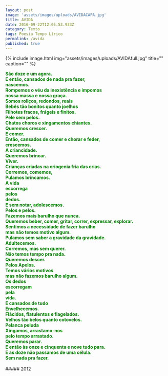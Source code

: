```yaml
---
layout: post
image: 'assets/images/uploads/AVIDACAPA.jpg'
title: AVIDA
date: 2016-09-22T12:05:53.933Z
category: Texto
tags: Poesia Tempo Lírico
permalink: /avida
published: true
---
```


{% include image.html
            img="assets/images/uploads/AVIDAfull.jpg"
            title=""
            caption=""
%}

<div style="color:green"><strong>
São doze e um agora.<br/>
E então, cansados de nada pra fazer,<br/>
nascemos.<br/>
Rompemos o véu da inexistência e impomos<br/>
nossa massa e nossa graça.<br/>
Somos roliços, redondos, reais<br/>
Bebês tão bonitos quanto joelhos<br/>
Filhotes fracos, frágeis e finitos.<br/>
Pele sem pelos.<br/>
Chatos choros e xingamentos chiantes.<br/>
Queremos crescer.<br/>
E comer.<br/>
Então, cansados de comer e chorar e feder,<br/>
crescemos.<br/>
A criancidade.<br/>
Queremos brincar.<br/>
Viver.<br/>
Crianças criadas na criogenia fria das crias.<br/>
Corremos, comemos,<br/>
Pulamos brincamos.<br/>
A vida<br/>
escorrega<br/>
pelos<br/>
dedos.<br/>
E sem notar, adolescemos.<br/>
Pelos e pelos.<br/>
Fazemos mais barulho que nunca.<br/>
Queremos beber, comer, gritar, correr, expressar, explorar.<br/>
Sentimos a necessidade de fazer barulho<br/>
mas não temos motivo algum.<br/>
Pulamos sem saber a gravidade da gravidade.<br/>
Adultecemos.<br/>
Corremos, mas sem querer.<br/>
Não temos tempo pra nada.<br/>
Queremos descer.<br/>
Pelos Apelos.<br/>
Temos vários motivos<br/>
mas não fazemos barulho algum.<br/>
Os dedos<br/>
escorregam<br/>
pela<br/>
vida.<br/>
E cansados de tudo<br/>
Envelhecemos.<br/>
Flácidos, flatulentos e flagelados.<br/>
Velhos tão belos quanto cotovelos.<br/>
Pelanca peluda<br/>
Xingamos, arrastamo-nos<br/>
pelo tempo arrastado.<br/>
Queremos parar.<br/>
E então às onze e cinquenta e nove tudo para.<br/>
E as doze não passamos de uma célula.<br/>
Sem nada pra fazer. </strong></div>
<br/>
##### 2012